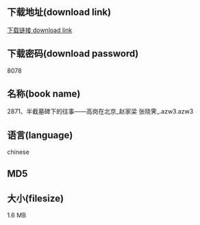 ## 下载地址(download link)
[下载链接 download link](https://voluble-croquembouche-d321dc.netlify.app/?s=2871%E3%80%81%E5%8D%8A%E6%88%AA%E5%A2%93%E7%A2%91%E4%B8%8B%E7%9A%84%E5%BE%80%E4%BA%8B%E2%80%94%E2%80%94%E9%AB%98%E5%B2%97%E5%9C%A8%E5%8C%97%E4%BA%AC_%E8%B5%B5%E5%AE%B6%E6%A2%81+%E5%BC%A0%E6%99%93%E9%9C%81_.azw3)

## 下载密码(download password)
8078

## 名称(book name)
2871、半截墓碑下的往事——高岗在北京_赵家梁 张晓霁_.azw3.azw3

## 语言(language)
chinese

## MD5


## 大小(filesize)
1.6 MB
